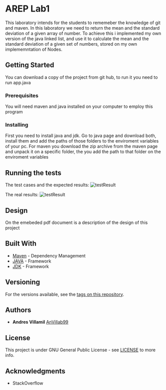 # AREP Lab1

This laboratory intends for the students to rememeber the knowledge of git and maven.
In this laboratory we need to return the mean and the standard deviation of a given array of number. To achieve this i implemented my own version of the java linked list, and use it to calculate the mean and the standard deviation of a given set of numbers, stored on my own implememntation of Nodes.


## Getting Started

You can download a copy of the project from git hub, to run it you need to run app.java

### Prerequisites

You will need maven and java installed on your computer to employ this program


### Installing

First you need to install java and jdk.
Go to java page and download both, install them and add the paths of those folders to the enviroment variables of your pc.
For maven you download the zip archive from the maven page and unpack it on a specific folder, the you add the path to that folder on the enviroment variables


## Running the tests

The test cases and the expected results:
![testResult](https://github.com/AnVillab99/AREP-Lab1/resources/img/expected.png)

The real results:
![testResult](https://github.com/AnVillab99/AREP-Lab1/resources/img/results.png)

## Design

On the emebeded pdf document is a description of the design of this project 






## Built With

* [Maven](https://maven.apache.org/) - Dependency Management
* [JAVA](https://www.java.com/es/download) - Framework
* [JDK](https://www.oracle.com/technetwork/java/javase/downloads/jdk8-downloads-2133151.html) - Framework

## Versioning

For the versions available, see the [tags on this repository](https://github.com/AnVillab99/AREP-Lab1/tags). 

## Authors

* **Andres Villamil**  [AnVillab99](https://github.com/AnVillab99)


## License

This project is under GNU General Public License - see [LICENSE](https://github.com/AnVillab99/AREP-Lab1/blob/master/LICENSE) to more info.

## Acknowledgments

* StackOverflow

